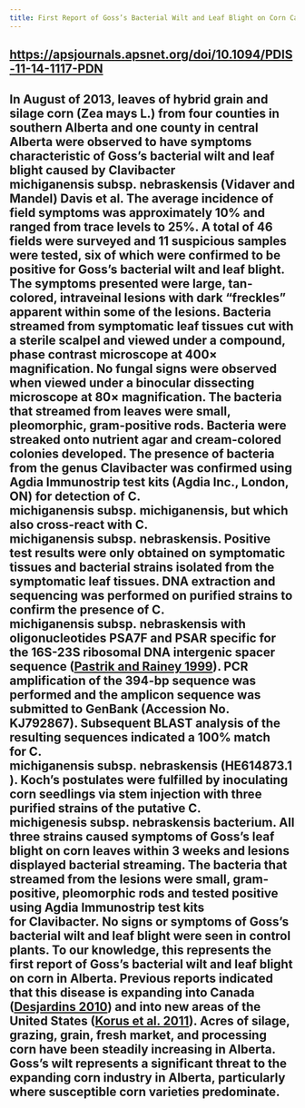 ```yaml
---
title: First Report of Goss’s Bacterial Wilt and Leaf Blight on Corn Caused by __Clavibacter michiganensis__ subsp. __nebraskensis__ in Alberta, Canada
---
```


## https://apsjournals.apsnet.org/doi/10.1094/PDIS-11-14-1117-PDN

## In August of 2013, leaves of hybrid grain and silage corn (__Zea mays__ L.) from four counties in southern Alberta and one county in central Alberta were observed to have symptoms characteristic of Goss’s bacterial wilt and leaf blight caused by __Clavibacter michiganensis__ subsp. __nebraskensis__ (Vidaver and Mandel) Davis et al. The average incidence of field symptoms was approximately 10% and ranged from trace levels to 25%. A total of 46 fields were surveyed and 11 suspicious samples were tested, six of which were confirmed to be positive for Goss’s bacterial wilt and leaf blight. The symptoms presented were large, tan-colored, intraveinal lesions with dark “freckles” apparent within some of the lesions. Bacteria streamed from symptomatic leaf tissues cut with a sterile scalpel and viewed under a compound, phase contrast microscope at 400× magnification. No fungal signs were observed when viewed under a binocular dissecting microscope at 80× magnification. The bacteria that streamed from leaves were small, pleomorphic, gram-positive rods. Bacteria were streaked onto nutrient agar and cream-colored colonies developed. The presence of bacteria from the genus __Clavibacter__ was confirmed using Agdia Immunostrip test kits (Agdia Inc., London, ON) for detection of __C. michiganensis__ subsp. __michiganensis__, but which also cross-react with __C. michiganensis__ subsp. __nebraskensis__. Positive test results were only obtained on symptomatic tissues and bacterial strains isolated from the symptomatic leaf tissues. DNA extraction and sequencing was performed on purified strains to confirm the presence of __C. michiganensis__ subsp. __nebraskensis__ with oligonucleotides PSA7F and PSAR specific for the 16S-23S ribosomal DNA intergenic spacer sequence ([Pastrik and Rainey 1999](https://apsjournals.apsnet.org/doi/10.1094/PDIS-11-14-1117-PDN#b3)). PCR amplification of the 394-bp sequence was performed and the amplicon sequence was submitted to GenBank (Accession No. KJ792867). Subsequent BLAST analysis of the resulting sequences indicated a 100% match for __C. michiganensis__ subsp. __nebraskensis__ (HE614873.1). Koch’s postulates were fulfilled by inoculating corn seedlings via stem injection with three purified strains of the putative __C. michigenesis__ subsp. __nebraskensis__ bacterium. All three strains caused symptoms of Goss’s leaf blight on corn leaves within 3 weeks and lesions displayed bacterial streaming. The bacteria that streamed from the lesions were small, gram-positive, pleomorphic rods and tested positive using Agdia Immunostrip test kits for __Clavibacter.__ No signs or symptoms of Goss’s bacterial wilt and leaf blight were seen in control plants. To our knowledge, this represents the first report of Goss’s bacterial wilt and leaf blight on corn in Alberta. Previous reports indicated that this disease is expanding into Canada ([Desjardins 2010](https://apsjournals.apsnet.org/doi/10.1094/PDIS-11-14-1117-PDN#b1)) and into new areas of the United States ([Korus et al. 2011](https://apsjournals.apsnet.org/doi/10.1094/PDIS-11-14-1117-PDN#b2)). Acres of silage, grazing, grain, fresh market, and processing corn have been steadily increasing in Alberta. Goss’s wilt represents a significant threat to the expanding corn industry in Alberta, particularly where susceptible corn varieties predominate.
